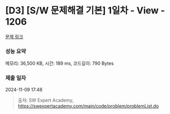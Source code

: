 # [D3] [S/W 문제해결 기본] 1일차 - View - 1206 

[문제 링크](https://swexpertacademy.com/main/code/problem/problemDetail.do?contestProbId=AV134DPqAA8CFAYh) 

### 성능 요약

메모리: 36,500 KB, 시간: 189 ms, 코드길이: 790 Bytes

### 제출 일자

2024-11-09 17:48



> 출처: SW Expert Academy, https://swexpertacademy.com/main/code/problem/problemList.do